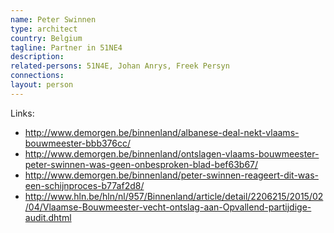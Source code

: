 ```yaml
---
name: Peter Swinnen
type: architect
country: Belgium
tagline: Partner in 51NE4
description:
related-persons: 51N4E, Johan Anrys, Freek Persyn
connections:
layout: person
---
```

Links:
* <http://www.demorgen.be/binnenland/albanese-deal-nekt-vlaams-bouwmeester-bbb376cc/>
* <http://www.demorgen.be/binnenland/ontslagen-vlaams-bouwmeester-peter-swinnen-was-geen-onbesproken-blad-bef63b67/>
* <http://www.demorgen.be/binnenland/peter-swinnen-reageert-dit-was-een-schijnproces-b77af2d8/>
* <http://www.hln.be/hln/nl/957/Binnenland/article/detail/2206215/2015/02/04/Vlaamse-Bouwmeester-vecht-ontslag-aan-Opvallend-partijdige-audit.dhtml>
